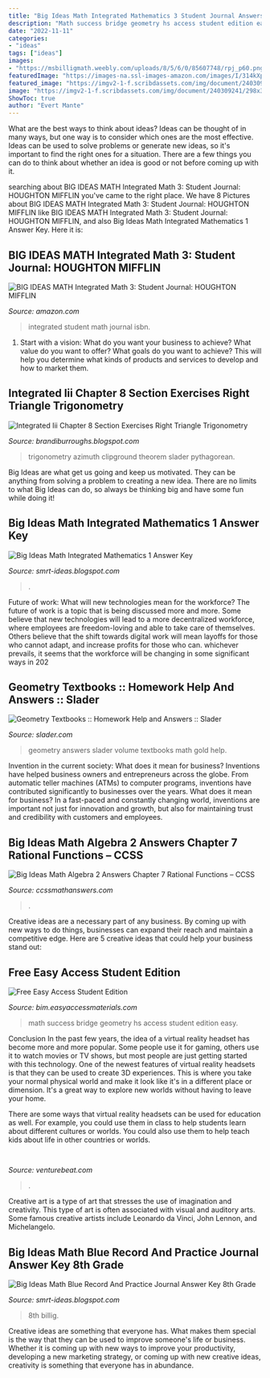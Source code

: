 ```yaml
---
title: "Big Ideas Math Integrated Mathematics 3 Student Journal Answers : Integrated Student Math Journal Isbn"
description: "Math success bridge geometry hs access student edition easy"
date: "2022-11-11"
categories:
- "ideas"
tags: ["ideas"]
images:
- "https://msbilligmath.weebly.com/uploads/8/5/6/0/85607748/rpj_p60.png"
featuredImage: "https://images-na.ssl-images-amazon.com/images/I/314kXpY8GoL._BO1,204,203,200_QL40_.jpg"
featured_image: "https://imgv2-1-f.scribdassets.com/img/document/240309241/298x396/b43674b2cb/1578536429?v=1"
image: "https://imgv2-1-f.scribdassets.com/img/document/240309241/298x396/b43674b2cb/1578536429?v=1"
ShowToc: true
author: "Evert Mante"
---
```



What are the best ways to think about ideas?
Ideas can be thought of in many ways, but one way is to consider which ones are the most effective. Ideas can be used to solve problems or generate new ideas, so it's important to find the right ones for a situation. There are a few things you can do to think about whether an idea is good or not before coming up with it.

	

		
searching about BIG IDEAS MATH Integrated Math 3: Student Journal: HOUGHTON MIFFLIN you've came to the right place. We have 8 Pictures about BIG IDEAS MATH Integrated Math 3: Student Journal: HOUGHTON MIFFLIN like BIG IDEAS MATH Integrated Math 3: Student Journal: HOUGHTON MIFFLIN,  and also Big Ideas Math Integrated Mathematics 1 Answer Key. Here it is:
		
    
## BIG IDEAS MATH Integrated Math 3: Student Journal: HOUGHTON MIFFLIN

<img loading=lazy src="https://images-na.ssl-images-amazon.com/images/I/314kXpY8GoL._BO1,204,203,200_QL40_.jpg" onerror="this.onerror=null;this.src='https://tse2.mm.bing.net/th?id=OIP.iwL24rv5ktuIZM_lmASYRwAAAA&amp;pid=15.1';" alt="BIG IDEAS MATH Integrated Math 3: Student Journal: HOUGHTON MIFFLIN">

_Source: amazon.com_

>integrated student math journal isbn. 

	

1. Start with a vision: What do you want your business to achieve? What value do you want to offer? What goals do you want to achieve? This will help you determine what kinds of products and services to develop and how to market them.

    
## Integrated Iii Chapter 8 Section Exercises Right Triangle Trigonometry

<img loading=lazy src="https://study.com/cimages/videopreview/videopreview-full/pglhfs3otx.jpg" onerror="this.onerror=null;this.src='https://tse1.mm.bing.net/th?id=OIP.SoMMQAG-WXfcmnVQ_zj_cwHaEK&amp;pid=15.1';" alt="Integrated Iii Chapter 8 Section Exercises Right Triangle Trigonometry">

_Source: brandiburroughs.blogspot.com_

>trigonometry azimuth clipground theorem slader pythagorean. 

	

Big Ideas are what get us going and keep us motivated. They can be anything from solving a problem to creating a new idea. There are no limits to what Big Ideas can do, so always be thinking big and have some fun while doing it!

    
## Big Ideas Math Integrated Mathematics 1 Answer Key

<img loading=lazy src="https://imgv2-1-f.scribdassets.com/img/document/240309241/298x396/b43674b2cb/1578536429?v=1" onerror="this.onerror=null;this.src='https://tse1.mm.bing.net/th?id=OIP.X8uCZ8HwXKi8LOQfKyiOCAAAAA&amp;pid=15.1';" alt="Big Ideas Math Integrated Mathematics 1 Answer Key">

_Source: smrt-ideas.blogspot.com_

>. 

	

Future of work: What will new technologies mean for the workforce?
The future of work is a topic that is being discussed more and more. Some believe that new technologies will lead to a more decentralized workforce, where employees are freedom-loving and able to take care of themselves. Others believe that the shift towards digital work will mean layoffs for those who cannot adapt, and increase profits for those who can. whichever prevails, it seems that the workforce will be changing in some significant ways in 202
    
## Geometry Textbooks :: Homework Help And Answers :: Slader

<img loading=lazy src="https://d37b4ew8393wk3.cloudfront.net/cache/19/75/1975aba423b37693b14df78bfdb92041.jpg" onerror="this.onerror=null;this.src='https://tse2.mm.bing.net/th?id=OIP.pBPjGStR2_JW5VPZz2MN7QAAAA&amp;pid=15.1';" alt="Geometry Textbooks :: Homework Help and Answers :: Slader">

_Source: slader.com_

>geometry answers slader volume textbooks math gold help. 

	

Invention in the current society: What does it mean for business?
Inventions have helped business owners and entrepreneurs across the globe. From automatic teller machines (ATMs) to computer programs, inventions have contributed significantly to businesses over the years. What does it mean for business? In a fast-paced and constantly changing world, inventions are important not just for innovation and growth, but also for maintaining trust and credibility with customers and employees.

    
## Big Ideas Math Algebra 2 Answers Chapter 7 Rational Functions – CCSS

<img loading=lazy src="https://ccssmathanswers.com/wp-content/uploads/2021/02/Big-Ideas-Math-Answers-Algebra-2-Chapter-7-Rational-Functions-7.5-a-51-300x185.png" onerror="this.onerror=null;this.src='https://tse4.mm.bing.net/th?id=OIP.I3JsbrcL3t3aAWPhN70WUQAAAA&amp;pid=15.1';" alt="Big Ideas Math Algebra 2 Answers Chapter 7 Rational Functions – CCSS">

_Source: ccssmathanswers.com_

>. 

	

Creative ideas are a necessary part of any business. By coming up with new ways to do things, businesses can expand their reach and maintain a competitive edge. Here are 5 creative ideas that could help your business stand out: 

    
## Free Easy Access Student Edition

<img loading=lazy src="https://www.bigideasmath.com/uploads/images/hs/book_covers/bts_geo_cover_pe_sm.jpg" onerror="this.onerror=null;this.src='https://tse2.mm.bing.net/th?id=OIP.Nm4HFcR4FFUKcrsZd1UocgHaJl&amp;pid=15.1';" alt="Free Easy Access Student Edition">

_Source: bim.easyaccessmaterials.com_

>math success bridge geometry hs access student edition easy. 

	

Conclusion
In the past few years, the idea of a virtual reality headset has become more and more popular. Some people use it for gaming, others use it to watch movies or TV shows, but most people are just getting started with this technology. 
One of the newest features of virtual reality headsets is that they can be used to create 3D experiences. This is where you take your normal physical world and make it look like it's in a different place or dimension. It's a great way to explore new worlds without having to leave your home. 

There are some ways that virtual reality headsets can be used for education as well. For example, you could use them in class to help students learn about different cultures or worlds. You could also use them to help teach kids about life in other countries or worlds.

    
## 

<img loading=lazy src="https://venturebeat.com/wp-content/uploads/2020/05/deserted-islands-devops.png?w=800" onerror="this.onerror=null;this.src='https://tse4.mm.bing.net/th?id=OIP.UGt6QPKIHa9PnAKD-gUZaAHaE5&amp;pid=15.1';" alt="">

_Source: venturebeat.com_

>. 

	

Creative art is a type of art that stresses the use of imagination and creativity. This type of art is often associated with visual and auditory arts. Some famous creative artists include Leonardo da Vinci, John Lennon, and Michelangelo.

    
## Big Ideas Math Blue Record And Practice Journal Answer Key 8th Grade

<img loading=lazy src="https://msbilligmath.weebly.com/uploads/8/5/6/0/85607748/rpj_p60.png" onerror="this.onerror=null;this.src='https://tse3.mm.bing.net/th?id=OIP.E82IGxhaqNRxSyVOBC-LYQHaJJ&amp;pid=15.1';" alt="Big Ideas Math Blue Record And Practice Journal Answer Key 8th Grade">

_Source: smrt-ideas.blogspot.com_

>8th billig. 

	

Creative ideas are something that everyone has. What makes them special is the way that they can be used to improve someone's life or business. Whether it is coming up with new ways to improve your productivity, developing a new marketing strategy, or coming up with new creative ideas, creativity is something that everyone has in abundance.

